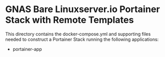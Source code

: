 # GNAS Bare Linuxserver.io Portainer Stack with Remote Templates

This directory contains the docker-compose.yml and supporting files needed to construct
a Portainer Stack running the following applications:
  - portainer-app
